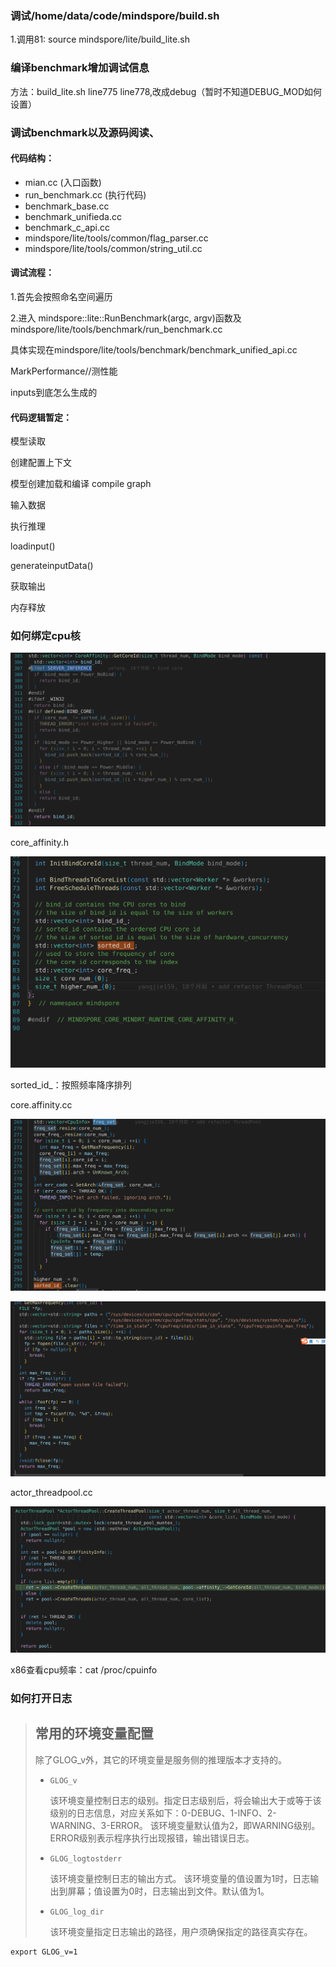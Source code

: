 ### 调试/home/data/code/mindspore/build.sh

1.调用81:  source mindspore/lite/build_lite.sh





### 编译benchmark增加调试信息

方法：build_lite.sh line775 line778,改成debug（暂时不知道DEBUG_MOD如何设置）



### 调试benchmark以及源码阅读、

#### 代码结构：

- mian.cc (入口函数)
- run_benchmark.cc (执行代码)
- benchmark_base.cc
- benchmark_unifieda.cc
- benchmark_c_api.cc
- mindspore/lite/tools/common/flag_parser.cc
- mindspore/lite/tools/common/string_util.cc



#### 调试流程：

1.首先会按照命名空间遍历

2.进入 mindspore::lite::RunBenchmark(argc, argv)函数及mindspore/lite/tools/benchmark/run_benchmark.cc

具体实现在mindspore/lite/tools/benchmark/benchmark_unified_api.cc

MarkPerformance//测性能





inputs到底怎么生成的





#### 代码逻辑暂定：

模型读取

创建配置上下文

模型创建加载和编译 compile graph

输入数据

执行推理

loadinput()

generateinputData()





获取输出

内存释放





### 如何绑定cpu核

![image-20221121174206880](mslitebenchmark研究.assets/image-20221121174206880.png)

core_affinity.h

![image-20221121175600772](mslitebenchmark研究.assets/image-20221121175600772.png)

sorted_id_：按照频率降序排列

core.affinity.cc

![image-20221121175800488](mslitebenchmark研究.assets/image-20221121175800488.png)



![image-20221121180156597](mslitebenchmark研究.assets/image-20221121180156597.png)

actor_threadpool.cc

![image-20221121190857296](mslitebenchmark研究.assets/image-20221121190857296.png)







x86查看cpu频率：cat /proc/cpuinfo



### 如何打开日志

> ## 常用的环境变量配置
>
> 除了GLOG_v外，其它的环境变量是服务侧的推理版本才支持的。
>
> - `GLOG_v`
>
>   该环境变量控制日志的级别。指定日志级别后，将会输出大于或等于该级别的日志信息，对应关系如下：0-DEBUG、1-INFO、2-WARNING、3-ERROR。
>   该环境变量默认值为2，即WARNING级别。ERROR级别表示程序执行出现报错，输出错误日志。
>
> - `GLOG_logtostderr`
>
>   该环境变量控制日志的输出方式。
>   该环境变量的值设置为1时，日志输出到屏幕；值设置为0时，日志输出到文件。默认值为1。
>
> - `GLOG_log_dir`
>
>   该环境变量指定日志输出的路径，用户须确保指定的路径真实存在。

```
export GLOG_v=1
```





